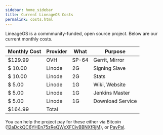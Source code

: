```yaml
---
sidebar: home_sidebar
title: Current LineageOS Costs
permalink: costs.html
---
```


LineageOS is a commmunity-funded, open source project. Below are our current monthly costs.


| Monthly Cost   | Provider | What     | Purpose                              |
| -------------- | -------- | -------- | ------------------------------------ |
| $129.99        | OVH      | SP-64    | Gerrit, Mirror                       |
| $ 10.00        | Linode   | 2G       | Signing Slave                        |
| $ 10.00        | Linode   | 2G       | Stats                                |
| $  5.00        | Linode   | 1G       | Wiki, Website                        |
| $  5.00        | Linode   | 1G       | Jenkins Master                       |
| $  5.00        | Linode   | 1G       | Download Service                     |
| $164.99        | Total    |          |                                      |


You can help the project pay for these either via Bitcoin ([12aDckQC6YHEn75zReQWxXFCivBBNXfRjM](bitcoin:12aDckQC6YHEn75zReQWxXFCivBBNXfRjM)), or [PayPal](https://paypal.me/LineageOS).
